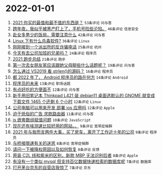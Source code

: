 # 2022-01-01

1. [2021 你买的最值和最不值的东西是？](https://www.v2ex.com/t/825639) `53条评论` `问与答`
1. [跨年夜，我似乎被黑产盯上了，手机号险些沦陷。](https://www.v2ex.com/t/825638) `46条评论` `信息安全`
1. [赴女多男少的饭局，需要注意什么](https://www.v2ex.com/t/825624) `42条评论` `问与答`
1. [Linux 下有什么杀毒软件?](https://www.v2ex.com/t/825630) `36条评论` `Linux`
1. [刚刚接到一个派出所的反诈骗电话](https://www.v2ex.com/t/825651) `25条评论` `杭州`
1. [今天有去公司加班的兄弟吗？](https://www.v2ex.com/t/825620) `24条评论` `程序员`
1. [2021 跑步总结](https://www.v2ex.com/t/825662) `21条评论` `跑步`
1. [第一次去女朋友家应该跟她父母聊些什么话题呢？](https://www.v2ex.com/t/825678) `19条评论` `问与答`
1. [怎么通过 VS2019 看 strlen()的源码？](https://www.v2ex.com/t/825671) `16条评论` `程序员`
1. [都 2022 年了， Android 程序员的路在何方](https://www.v2ex.com/t/825672) `14条评论` `Android`
1. [程序员的未来](https://www.v2ex.com/t/825675) `13条评论` `职场话题`
1. [有点好吃的方便面不](https://www.v2ex.com/t/825667) `12条评论` `问与答`
1. [新手用旧笔记本 Thinkpad L421 装 debian11 桌面选默认的 GNOME,就变成下载文件 1465 个还剩 6 个小时](https://www.v2ex.com/t/825625) `12条评论` `Linux`
1. [公司电脑可以用来开发,部署 ios 应用吗](https://www.v2ex.com/t/825622) `12条评论` `Apple`
1. [迫于低俗的广告 求款路由器](https://www.v2ex.com/t/825660) `11条评论` `问与答`
1. [js 嵌套数组赋值问题](https://www.v2ex.com/t/825658) `10条评论` `JavaScript`
1. [现在还有啥测速比较好用的网站。。](https://www.v2ex.com/t/825644) `9条评论` `宽带症候群`
1. [2021 年与我而言两件大事，买了房车，离开了工作近十年的公司](https://www.v2ex.com/t/825636) `9条评论` `程序员`
1. [与桥接限速有关的迷思](https://www.v2ex.com/t/825676) `8条评论` `宽带症候群`
1. [请问一下被降权原因以及如何恢复](https://www.v2ex.com/t/825666) `8条评论` `反馈`
1. [原装 C2L 线和紫米的区别，新款 MBP 无法识别后者](https://www.v2ex.com/t/825629) `8条评论` `Apple`
1. [有没有一个类似 mysql 但支持百亿数据快速检索的数据库呢](https://www.v2ex.com/t/825657) `7条评论` `数据库`
1. [打开茅台京东的自营店我惊了](https://www.v2ex.com/t/825655) `7条评论` `京东`
